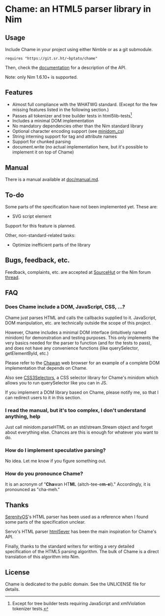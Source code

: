 # Chame: an HTML5 parser library in Nim

## Usage

Include Chame in your project using either Nimble or as a git submodule.

```
requires "https://git.sr.ht/~bptato/chame"
```

Then, check the [documentation](https://chawan.net/doc/chame/) for a
description of the API.

Note: only Nim 1.6.10+ is supported.

## Features

* Almost full compliance with the WHATWG standard. (Except for the few missing
  features listed in the following section.)
* Passes all tokenizer and tree builder tests in html5lib-tests[^1]
* Includes a minimal DOM implementation
* No mandatory dependencies other than the Nim standard library
* Optional character encoding support (see [minidom_cs](chame/minidom_cs.nim))
* String interning support for tag and attribute names
* Support for chunked parsing
* document.write (no actual implementation here, but it's possible to implement
  it on top of Chame)

[^1]: Except for tree builder tests requiring JavaScript and xmlViolation
tokenizer tests.

## Manual

There is a manual available at [doc/manual.md](doc/manual.md).

## To-do

Some parts of the specification have not been implemented yet. These are:

* SVG script element

Support for this feature is planned.

Other, non-standard-related tasks:

* Optimize inefficient parts of the library

## Bugs, feedback, etc.

Feedback, complaints, etc. are accepted at
[SourceHut](https://todo.sr.ht/~bptato/chawan) or the Nim forum
[thread](https://forum.nim-lang.org/t/10963).

## FAQ

### Does Chame include a DOM, JavaScript, CSS, ...?

Chame just parses HTML and calls the callbacks supplied to it. JavaScript,
DOM manipulation, etc. are technically outside the scope of this project.

However, Chame includes a minimal DOM interface (intuitively named minidom)
for demonstration and testing purposes. This only implements the very basics
needed for the parser to function (and for the tests to pass), and does not
have any convenience functions (like querySelector, getElementById, etc.)

Please refer to the [Chawan](https://sr.ht/~bptato/chawan/) web browser for
an example of a complete DOM implementation that depends on Chame.

Also see [CSS3Selectors](https://github.com/Niminem/CSS3Selectors/), a CSS
selector library for Chame's minidom which allows you to run querySelector
like you can in JS.

If you implement a DOM library based on Chame, please notify me, so that I
can redirect users to it in this section.

### I read the manual, but it's too complex, I don't understand anything, help

Just call minidom.parseHTML on an std/stream.Stream object and forget about
everything else. Chances are this is enough for whatever you want to do.

### How do I implement speculative parsing?

No idea. Let me know if you figure something out.

### How do you pronounce Chame?

It is an acronym of "**Cha**wan HT**M**L (aitch-tee-e**m-e**l)." Accordingly, it is
pronounced as "cha-meh."

## Thanks

[SerenityOS](https://serenityos.org/)'s HTML parser has been used as a
reference when I found some parts of the specification unclear.

Servo's HTML parser [html5ever](https://github.com/servo/html5ever) has been
the main inspiration for Chame's API.

Finally, thanks to the standard writers for writing a very detailed
specification of the HTML5 parsing algorithm. The bulk of Chame is a direct
translation of this algorithm into Nim.

## License

Chame is dedicated to the public domain. See the UNLICENSE file for details.
